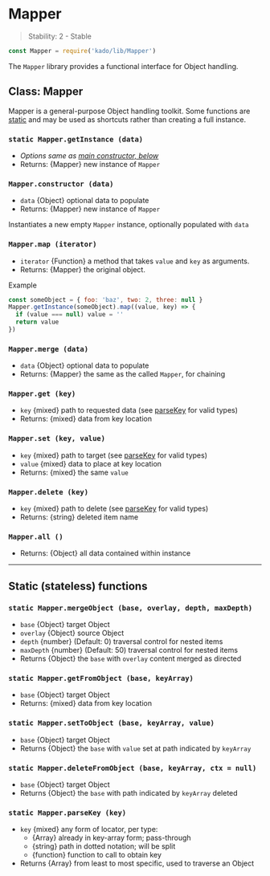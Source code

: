 # Mapper

> Stability: 2 - Stable
```js
const Mapper = require('kado/lib/Mapper')
```
The `Mapper` library provides a functional interface for Object handling.

## Class: Mapper
Mapper is a general-purpose Object handling toolkit.  Some functions are
[static](#static-stateless-functions) and may be used as shortcuts rather than
creating a full instance.

### `static Mapper.getInstance (data)`
* _Options same as [main constructor, below](#mapperconstructordata)_
* Returns: {Mapper} new instance of `Mapper`

### `Mapper.constructor (data)`
* `data` {Object} optional data to populate
* Returns: {Mapper} new instance of `Mapper`

Instantiates a new empty `Mapper` instance, optionally populated with `data`

### `Mapper.map (iterator)`
* `iterator` {Function} a method that takes `value` and `key` as arguments.
* Returns: {Mapper} the original object.

Example
```js
const someObject = { foo: 'baz', two: 2, three: null }
Mapper.getInstance(someObject).map((value, key) => {
  if (value === null) value = ''
  return value
})
```

### `Mapper.merge (data)`
* `data` {Object} optional data to populate
* Returns: {Mapper} the same as the called `Mapper`, for chaining

### `Mapper.get (key)`
* `key` {mixed} path to requested data (see
  [parseKey](#static-mapperparsekey-key) for valid types)
* Returns: {mixed} data from key location

### `Mapper.set (key, value)`
* `key` {mixed} path to target (see
  [parseKey](#static-mapperparsekey-key) for valid types)
* `value` {mixed} data to place at key location
* Returns: {mixed} the same `value`

### `Mapper.delete (key)`
* `key` {mixed} path to delete (see [parseKey](#static-mapperparsekey-key) for
  valid types)
* Returns: {string} deleted item name

### `Mapper.all ()`
* Returns: {Object} all data contained within instance

---
## Static (stateless) functions

### `static Mapper.mergeObject (base, overlay, depth, maxDepth)`
* `base` {Object} target Object
* `overlay` {Object} source Object
* `depth` {number} (Default: 0) traversal control for nested items
* `maxDepth` {number} (Default: 50) traversal control for nested items
* Returns {Object} the `base` with `overlay` content merged as directed

### `static Mapper.getFromObject (base, keyArray)`
* `base` {Object} target Object
* Returns: {mixed} data from key location

### `static Mapper.setToObject (base, keyArray, value)`
* `base` {Object} target Object
* Returns {Object} the `base` with `value` set at path indicated by `keyArray`

### `static Mapper.deleteFromObject (base, keyArray, ctx = null)`
* `base` {Object} target Object
* Returns {Object} the `base` with path indicated by `keyArray` deleted

### `static Mapper.parseKey (key)`
* `key` {mixed} any form of locator, per type:
  * {Array} already in key-array form; pass-through
  * {string} path in dotted notation; will be split
  * {function} function to call to obtain key
* Returns {Array} from least to most specific, used to traverse an Object
